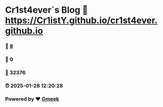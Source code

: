 # Cr1st4ever`s Blog :link: https://Cr1istY.github.io/cr1st4ever.github.io 
### :page_facing_up: [8](https://Cr1istY.github.io/cr1st4ever.github.io/tag.html) 
### :speech_balloon: 0 
### :hibiscus: 32376 
### :alarm_clock: 2025-01-28 12:20:28 
### Powered by :heart: [Gmeek](https://github.com/Meekdai/Gmeek)
